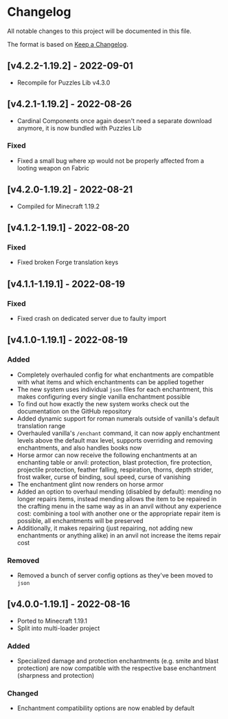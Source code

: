 # Changelog
All notable changes to this project will be documented in this file.

The format is based on [Keep a Changelog].

## [v4.2.2-1.19.2] - 2022-09-01
- Recompile for Puzzles Lib v4.3.0

## [v4.2.1-1.19.2] - 2022-08-26
- Cardinal Components once again doesn't need a separate download anymore, it is now bundled with Puzzles Lib
### Fixed
- Fixed a small bug where xp would not be properly affected from a looting weapon on Fabric

## [v4.2.0-1.19.2] - 2022-08-21
- Compiled for Minecraft 1.19.2

## [v4.1.2-1.19.1] - 2022-08-20
### Fixed
- Fixed broken Forge translation keys

## [v4.1.1-1.19.1] - 2022-08-19
### Fixed
- Fixed crash on dedicated server due to faulty import

## [v4.1.0-1.19.1] - 2022-08-19
### Added
- Completely overhauled config for what enchantments are compatible with what items and which enchantments can be applied together
- The new system uses individual `json` files for each enchantment, this makes configuring every single vanilla enchantment possible
- To find out how exactly the new system works check out the documentation on the GitHub repository
- Added dynamic support for roman numerals outside of vanilla's default translation range
- Overhauled vanilla's `/enchant` command, it can now apply enchantment levels above the default max level, supports overriding and removing enchantments, and also handles books now
- Horse armor can now receive the following enchantments at an enchanting table or anvil: protection, blast protection, fire protection, projectile protection, feather falling, respiration, thorns, depth strider, frost walker, curse of binding, soul speed, curse of vanishing
- The enchantment glint now renders on horse armor
- Added an option to overhaul mending (disabled by default): mending no longer repairs items, instead mending allows the item to be repaired in the crafting menu in the same way as in an anvil without any experience cost: combining a tool with another one or the appropriate repair item is possible, all enchantments will be preserved
- Additionally, it makes repairing (just repairing, not adding new enchantments or anything alike) in an anvil not increase the items repair cost
### Removed
- Removed a bunch of server config options as they've been moved to `json`

## [v4.0.0-1.19.1] - 2022-08-16
- Ported to Minecraft 1.19.1
- Split into multi-loader project
### Added
- Specialized damage and protection enchantments (e.g. smite and blast protection) are now compatible with the respective base enchantment (sharpness and protection)
### Changed
- Enchantment compatibility options are now enabled by default

[Keep a Changelog]: https://keepachangelog.com/en/1.0.0/
